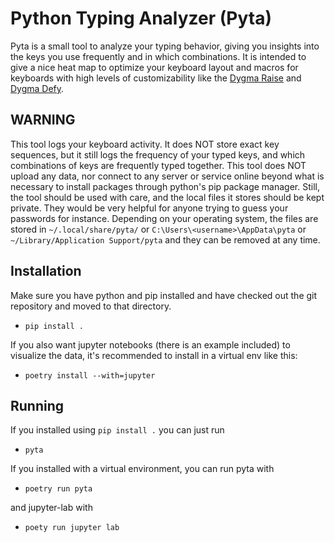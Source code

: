 # Python Typing Analyzer (Pyta)

Pyta is a small tool to analyze your typing behavior, giving you insights into the keys you use frequently and in which combinations. It is intended to give a nice heat map to optimize your keyboard layout and macros for keyboards with high levels of customizability like the [Dygma Raise](https://dygma.com/products/dygma-raise) and [Dygma Defy](https://dygma.com/pages/defy).

## WARNING
This tool logs your keyboard activity. It does NOT store exact key sequences, but it still logs the frequency of your typed keys, and which combinations of keys are frequently typed together. This tool does NOT upload any data, nor connect to any server or service online beyond what is necessary to install packages through python's pip package manager. Still, the tool should be used with care, and the local files it stores should be kept private. They would be very helpful for anyone trying to guess your passwords for instance. Depending on your operating system, the files are stored in `~/.local/share/pyta/` or `C:\Users\<username>\AppData\pyta` or `~/Library/Application Support/pyta` and they can be removed at any time.

## Installation
Make sure you have python and pip installed and have checked out the git repository and moved to that directory.

* `pip install .`

If you also want jupyter notebooks (there is an example included) to visualize the data, it's recommended to install in a virtual env like this:

* `poetry install --with=jupyter`

## Running
If you installed using `pip install .` you can just run
* `pyta`

If you installed with a virtual environment, you can run pyta with

* `poetry run pyta`

and jupyter-lab with
* `poety run jupyter lab`


